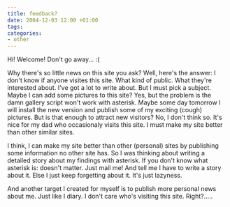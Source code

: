 ```yaml
---
title: feedback?
date: 2004-12-03 12:00 +01:00
tags:
categories:
- other
---
```

Hi! Welcome! Don't go away... :(

Why there's so little news on this site you ask? Well, here's the answer: I don't know if anyone visites this site. What kind of public. What they're interested about. I've got a lot to write about. But I must pick a subject.
Maybe I can add some pictures to this site? Yes, but the problem is the damn gallery script won't work with asterisk. Maybe some day tomorrow I will install the new version and publish some of my exciting (cough) pictures. But is that enough to attract new visitors? No, I don't think so. It's nice for my dad who occasionaly visits this site. I must make my site better than other similar sites.

I think, I can make my site better than other (personal) sites by publishing some information no other site has. So I was thinking about writing a detailed story about my findings with asterisk. If you don't know what asterisk is: doesn't matter. Just mail me! And tell me I have to write a story about it. Else I just keep forgetting about it. It's just lazyness.

And another target I created for myself is to publish more personal news about me. Just like I diary. I don't care who's visiting this site. Right?.....